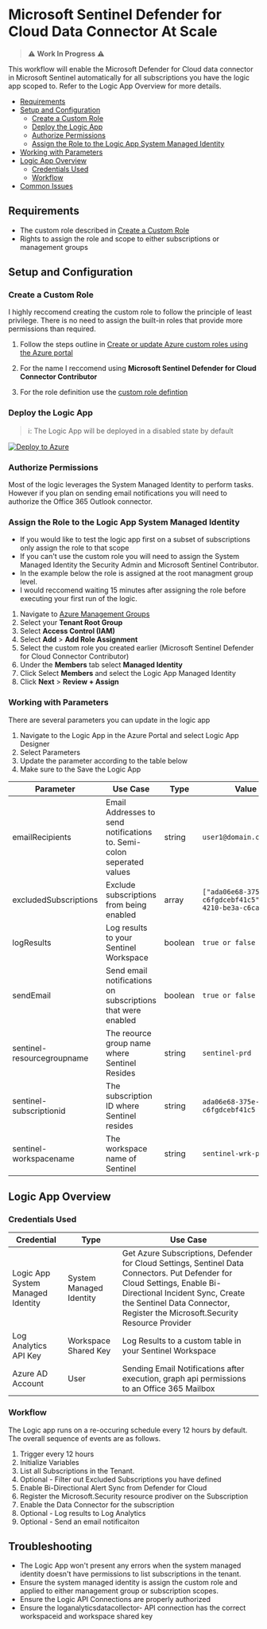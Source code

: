 
# Microsoft Sentinel Defender for Cloud Data Connector At Scale

> :warning: **Work In Progress** :warning: 

This workflow will enable the Microsoft Defender for Cloud data connector in Microsoft Sentinel automatically for all subscriptions you have the logic app scoped to. Refer to the Logic App Overview for more details.

- [Requirements](#requirements)
- [Setup and Configuration](#setup-and-configuration)
  - [Create a Custom Role](#create-a-custom-role)
  - [Deploy the Logic App](#deploy-the-logic-app)
  - [Authorize Permissions](#authorize-permissions)
  - [Assign the Role to the Logic App System Managed Identity](#assign-the-role-to-the-logic-app-system-managed-identity)
- [Working with Parameters](#working-with-parameters)
- [Logic App Overview](#logic-app-overview)
  -  [Credentials Used](#credentials-used)
  -  [Workflow](#workflow)
- [Common Issues](#common-issues)

## Requirements

- The custom role described in [Create a Custom Role](##create-a-custom-role)
- Rights to assign the role and scope to either subscriptions or management groups

## Setup and Configuration

### Create a Custom Role
I highly reccomend creating the custom role to follow the principle of least privilege. 
There is no need to assign the built-in roles that provide more permissions than required. 

1. Follow the steps outline in [Create or update Azure custom roles using the Azure portal](https://learn.microsoft.com/en-us/azure/role-based-access-control/custom-roles-portal#start-from-scratch)

3. For the name I reccomend using **Microsoft Sentinel Defender for Cloud Connector Contributor**

4. For the role definition use the [custom role defintion](https://github.com/seanstark/sentinel-tools/blob/main/enable-sentinel-mdfc-sub-con/custom-role.json)

### Deploy the Logic App

> ℹ️: The Logic App will be deployed in a disabled state by default

[![Deploy to Azure](https://aka.ms/deploytoazurebutton)](https://portal.azure.com/#create/Microsoft.Template/uri/https%3A%2F%2Fraw.githubusercontent.com%2Fseanstark%2Fsentinel-tools%2Fmain%2Fenable-sentinel-mdfc-sub-con%2Fazuredeploy.json)

### Authorize Permissions
Most of the logic leverages the System Managed Identity to perform tasks. However if you plan on sending email notifications you will need to authorize the Office 365 Outlook connector.

### Assign the Role to the Logic App System Managed Identity
- If you would like to test the logic app first on a subset of subscriptions only assign the role to that scope
- If you can't use the custom role you will need to assign the System Managed Identity the Security Admin and Microsoft Sentinel Contributor. 
- In the example below the role is assigned at the root managment group level. 
- I would reccomend waiting 15 minutes after assigning the role before executing your first run of the logic. 

1. Navigate to [Azure Management Groups](https://azmg.cmd.ms/)
2. Select your **Tenant Root Group**
3. Select **Access Control (IAM)**
4. Select **Add** > **Add Role Assignment**
5. Select the custom role you created earlier (Microsoft Sentinel Defender for Cloud Connector Contributor)
6. Under the **Members** tab select **Managed Identity**
7. Click Select **Members** and select the Logic App Managed Identity
8. Click **Next** > **Review + Assign**

### Working with Parameters

There are several parameters you can update in the logic app

1. Navigate to the Logic App in the Azure Portal and select Logic App Designer
2. Select Parameters
3. Update the parameter according to the table below
4. Make sure to the Save the Logic App

|  Parameter      |         Use Case             | Type |     Value Example            |
|----------------|-------------------------------|------| -----------------------------|
| emailRecipients | Email Addresses to send notifications to. Semi-colon seperated values | string | ``` user1@domain.com;dl@domain.com ``` |
| excludedSubscriptions | Exclude subscriptions from being enabled | array | ``` ["ada06e68-375e-4210-b43a-c6fgdcebf41c5","ada0dht8-375e-4210-be3a-c6cacebf41c5"] ``` |
| logResults | Log results to your Sentinel Workspace | boolean | ``` true or false ``` |
| sendEmail | Send email notifications on subscriptions that were enabled | boolean | ``` true or false ``` |
| sentinel-resourcegroupname | The reource group name where Sentinel Resides | string | ``` sentinel-prd ``` |
| sentinel-subscriptionid | The subscription ID where Sentinel resides | string | ``` ada06e68-375e-4210-b43a-c6fgdcebf41c5 ``` |
| sentinel-workspacename | The workspace name of Sentinel | string | ``` sentinel-wrk-prd ``` |

## Logic App Overview

### Credentials Used
|  Credential    |   Type       | Use Case    |
|----------------|--------------|-------------|
| Logic App System Managed Identity | System Managed Identity | Get Azure Subscriptions, Defender for Cloud Settings, Sentinel Data Connectors. Put Defender for Cloud Settings, Enable Bi-Directional Incident Sync, Create the Sentinel Data Connector, Register the Microsoft.Security Resource Provider
| Log Analytics API Key | Workspace Shared Key | Log Results to a custom table in your Sentinel Workspace |
| Azure AD Account | User | Sending Email Notifications after execution, graph api permissions to an Office 365 Mailbox |

### Workflow 

The Logic app runs on a re-occuring schedule every 12 hours by default. The overall sequence of events are as follows.

1. Trigger every 12 hours
2. Initialize Variables
3. List all Subscriptions in the Tenant.
4. Optional - Filter out Excluded Subscriptions you have defined
5. Enable Bi-Directional Alert Sync from Defender for Cloud
6. Register the Microsoft.Security resource prodiver on the Subscription
7. Enable the Data Connector for the subscription
8. Optional - Log results to Log Analytics
9. Optional - Send an email notificaiton 

## Troubleshooting

- The Logic App won't present any errors when the system managed identity doesn't have permissions to list subscriptions in the tenant.
- Ensure the system managed identity is assign the custom role and applied to either management group or subscription scopes.
- Ensure the Logic API Connections are properly authorized
- Ensure the loganalyticsdatacollector-<playbook-name> API connection has the correct workspaceid and workspace shared key


